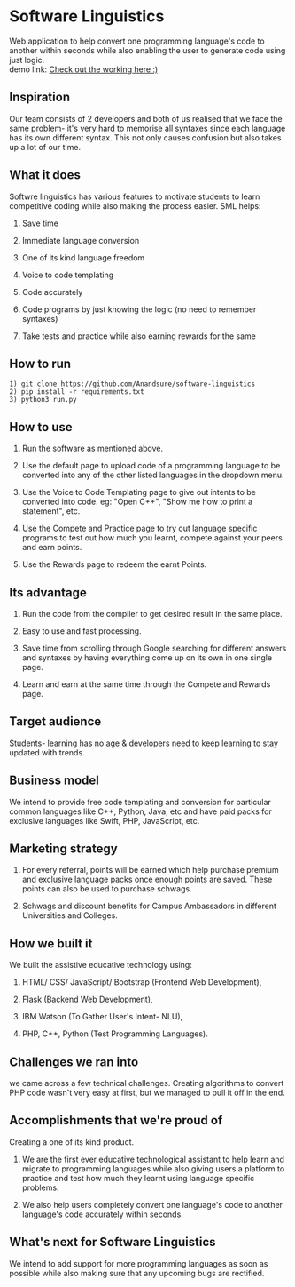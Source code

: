 # Software Linguistics

Web application to help convert one programming language's code to another within seconds while also enabling the user to generate code using just logic.
<br>
demo link:
[Check out the working here :)](https://www.youtube.com/watch?v=Uor3xSchaOM)


## Inspiration

Our team consists of 2 developers and both of us realised that we face the same problem- it's very hard to memorise all syntaxes since each language has its own different syntax. This not only causes confusion but also takes up a lot of our time.


## What it does

Softwre linguistics has various features to motivate students to learn competitive coding while also making the process easier.
SML helps:

1) Save time

2) Immediate language conversion

3) One of its kind language freedom

4) Voice to code templating

5) Code accurately

6) Code programs by just knowing the logic (no need to remember syntaxes)

7) Take tests and practice while also earning rewards for the same


## How to run

```
1) git clone https://github.com/Anandsure/software-linguistics
2) pip install -r requirements.txt
3) python3 run.py
```


## How to use

1) Run the software as mentioned above.

2) Use the default page to upload code of a programming language to be converted into any of the other listed languages in the dropdown menu.

3) Use the Voice to Code Templating page to give out intents to be converted into code. eg: "Open C++", "Show me how to print a statement", etc.

4) Use the Compete and Practice page to try out language specific programs to test out how much you learnt, compete against your peers and earn points.

5) Use the Rewards page to redeem the earnt Points.


## Its advantage

1) Run the code from the compiler to get desired result in the same place.

2) Easy to use and fast processing.

3) Save time from scrolling through Google searching for different answers and syntaxes by having everything come up on its own in one single page.

4) Learn and earn at the same time through the Compete and Rewards page.


## Target audience

Students- learning has no age & developers need to keep learning to stay updated with trends.


## Business model

We intend to provide free code templating and conversion for particular common languages like C++, Python, Java, etc and have paid packs for exclusive languages like Swift, PHP, JavaScript, etc.


## Marketing strategy

1) For every referral, points will be earned which help purchase premium and exclusive language packs once enough points are saved. These points can also be used to purchase schwags.

2) Schwags and discount benefits for Campus Ambassadors in different Universities and Colleges.


## How we built it

We built the assistive educative technology using:

1) HTML/ CSS/ JavaScript/ Bootstrap (Frontend Web Development), 

2) Flask (Backend Web Development), 

3) IBM Watson (To Gather User's Intent- NLU), 

4) PHP, C++, Python (Test Programming Languages).


## Challenges we ran into

we came across a few technical challenges. Creating algorithms to convert PHP code wasn't very easy at first, but we managed to pull it off in the end.


## Accomplishments that we're proud of

Creating a one of its kind product.

1) We are the first ever educative technological assistant to help learn and migrate to programming languages while also giving users a platform to practice and test how much they learnt using language specific problems.

2) We also help users completely convert one language's code to another language's code accurately within seconds.



## What's next for Software Linguistics

We intend to add support for more programming languages as soon as possible while also making sure that any upcoming bugs are rectified.

